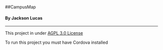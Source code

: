 ##CampusMap

#### By Jackson Lucas
-------

This project in under [AGPL 3.0 License](http://www.gnu.org/licenses/agpl-3.0.html)

To run this project you must have Cordova installed